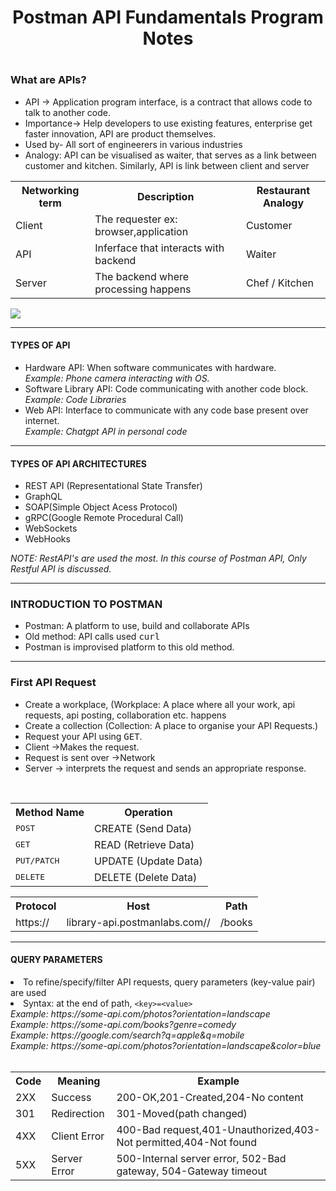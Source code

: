 <h1 align="center">Postman API Fundamentals Program Notes<h1>
<h3>What are APIs?</h3>
<ul> 
  <li>API -> Application program interface, is a contract that allows code to talk to another code. </li>
  <li> Importance-> Help developers to use existing features, enterprise get faster innovation, API are product themselves.</li>
  <li> Used by- All sort of engineerers in various industries</li>    
  
  <li> Analogy: API can be visualised as waiter, that serves as a link between customer and kitchen. Similarly, API is link between client and server</li> </ul>
  
  <table align = "center">
    <th>Networking term</th>
    <th>Description</th>
    <th>Restaurant Analogy</th>
    <tr>
      <td>Client</td>
      <td>The requester ex: browser,application</td>
      <td>Customer</td>
    </tr>
    <tr>
      <td>API</td>
      <td>Inferface that interacts with backend</td>
      <td>Waiter</td>
    </tr>
    <tr>
      <td>Server</td>
      <td>The backend where processing happens</td>
      <td>Chef / Kitchen</td>
    </tr>
  </table>
  <img src="https://everpath-course-content.s3-accelerate.amazonaws.com/instructor%2F26fp2261340y1ukokimvca8su%2Fpublic%2F1647355689%2Fdigitalrestaurant.1647355689760.png">
  <hr>
  <h4>TYPES OF API</h4>
  <ul><li>Hardware API: When software communicates with hardware. <br> <i> Example: Phone camera interacting with OS.</i></li>
    <li>Software Library API: Code communicating with another code block. <br> <i> Example: Code Libraries </i></li>
    <li>Web API: Interface to communicate with any code base present over internet. <br> <i> Example: Chatgpt API in personal code</i></li></ul>
  <hr>
  <h4>TYPES OF API ARCHITECTURES</h4>
  <ul>
    <li>REST API (Representational State Transfer)</li>
    <li>GraphQL</li>
    <li>SOAP(Simple Object Acess Protocol)</li>
    <li>gRPC(Google Remote Procedural Call)</li>
    <li>WebSockets</li>
    <li>WebHooks</li>
  </ul>
  <p><i>NOTE: RestAPI's are used the most. In this course of Postman API, Only Restful API is discussed.</p></i>
  <hr>
  <h3>INTRODUCTION TO POSTMAN</h3>
  <ul>
    <li>Postman: A platform to use, build and collaborate APIs</li>
    <li>Old method: API calls used <kbd>curl</kbd></li>
    <li>Postman is improvised platform to this old method.</li>
  </ul>
   <hr>
  <h3>First API Request</h3>
  <ul>
    <li>Create a workplace, (Workplace: A place where all your work, api requests, api posting, collaboration etc. happens</li>
    <li> Create a collection (Collection: A place to organise your API Requests.) </li>
    <li> Request your API using <kbd>GET</kbd>.</li>
    <li>Client ->Makes the request.</li> 
    <li>Request is sent over ->Network</li> 
    <li>Server -> interprets the request and sends an appropriate response.</li>
  </ul>    
<br>
    <table align="center">
      <th>Method Name</th>
      <th>Operation</th>
      <tr> 
        <td><kbd>POST</kbd></td>
        <td> CREATE (Send Data)</td>
      </tr>  
      <tr>
        <td><kbd>GET</kbd></td>
        <td> READ (Retrieve Data)</td>
      </tr>
      <tr>  
        <td><kbd>PUT/PATCH</kbd></td>
        <td> UPDATE (Update Data)</td>
      </tr>
      <tr>  
        <td><kbd>DELETE</kbd></td>
        <td> DELETE (Delete Data)</td>
      </tr>
    </table>
  
  <table align="center">
    <th>Protocol</th>
    <th>Host</th>
    <th>Path</th>
    <tr>
      <td>https://</td>
      <td>library-api.postmanlabs.com//</td>
      <td>/books</td>
    </tr>
  </table>    
<hr>
  <h4>QUERY PARAMETERS</h4>
  <li>To refine/specify/filter API requests, query parameters (key-value pair) are used</li>
  <li>Syntax: at the end of path, <code>&lt;key&gt;=&lt;value&gt;</code></li>
  <i>Example: https://some-api.com/photos?orientation=landscape</i><br>
  <i>Example: https://some-api.com/books?genre=comedy</i><br>
  <i>Example: https://google.com/search?q=apple&q=mobile</i><br>
  <i>Example: https://some-api.com/photos?orientation=landscape&color=blue</i><br>
  <br>
  <table>
    <th>Code</th>
    <th>Meaning</th>
    <th>Example</th>
    <tr>
      <td>2XX</td>
      <td>Success</td>
      <td>200-OK,201-Created,204-No content</td>
    </tr>
    <tr>
      <td>301</td>
      <td>Redirection</td>
      <td>301-Moved(path changed)</td>
    </tr>
    <tr>
      <td>4XX</td>
      <td>Client Error</td>
      <td>400-Bad request,401-Unauthorized,403-Not permitted,404-Not found</td>
    </tr>
    <tr>
      <td>5XX</td>
      <td>Server Error</td>
      <td>500-Internal server error, 502-Bad gateway, 504-Gateway timeout</td>
    </tr>
  </table>
  
  
  
  
  
  

